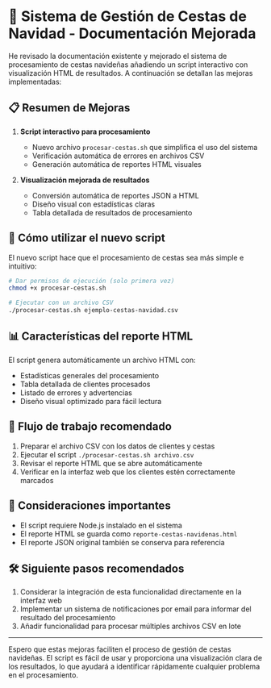 # 🎄 Sistema de Gestión de Cestas de Navidad - Documentación Mejorada

He revisado la documentación existente y mejorado el sistema de procesamiento de cestas navideñas añadiendo un script interactivo con visualización HTML de resultados. A continuación se detallan las mejoras implementadas:

## 📋 Resumen de Mejoras

1. **Script interactivo para procesamiento**
   - Nuevo archivo `procesar-cestas.sh` que simplifica el uso del sistema
   - Verificación automática de errores en archivos CSV
   - Generación automática de reportes HTML visuales

2. **Visualización mejorada de resultados**
   - Conversión automática de reportes JSON a HTML
   - Diseño visual con estadísticas claras
   - Tabla detallada de resultados de procesamiento

## 🚀 Cómo utilizar el nuevo script

El nuevo script hace que el procesamiento de cestas sea más simple e intuitivo:

```bash
# Dar permisos de ejecución (solo primera vez)
chmod +x procesar-cestas.sh

# Ejecutar con un archivo CSV
./procesar-cestas.sh ejemplo-cestas-navidad.csv
```

## 📊 Características del reporte HTML

El script genera automáticamente un archivo HTML con:

- Estadísticas generales del procesamiento
- Tabla detallada de clientes procesados
- Listado de errores y advertencias
- Diseño visual optimizado para fácil lectura

## 🔄 Flujo de trabajo recomendado

1. Preparar el archivo CSV con los datos de clientes y cestas
2. Ejecutar el script `./procesar-cestas.sh archivo.csv`
3. Revisar el reporte HTML que se abre automáticamente
4. Verificar en la interfaz web que los clientes estén correctamente marcados

## 📌 Consideraciones importantes

- El script requiere Node.js instalado en el sistema
- El reporte HTML se guarda como `reporte-cestas-navidenas.html`
- El reporte JSON original también se conserva para referencia

## 🛠️ Siguiente pasos recomendados

1. Considerar la integración de esta funcionalidad directamente en la interfaz web
2. Implementar un sistema de notificaciones por email para informar del resultado del procesamiento
3. Añadir funcionalidad para procesar múltiples archivos CSV en lote

---

Espero que estas mejoras faciliten el proceso de gestión de cestas navideñas. El script es fácil de usar y proporciona una visualización clara de los resultados, lo que ayudará a identificar rápidamente cualquier problema en el procesamiento.
